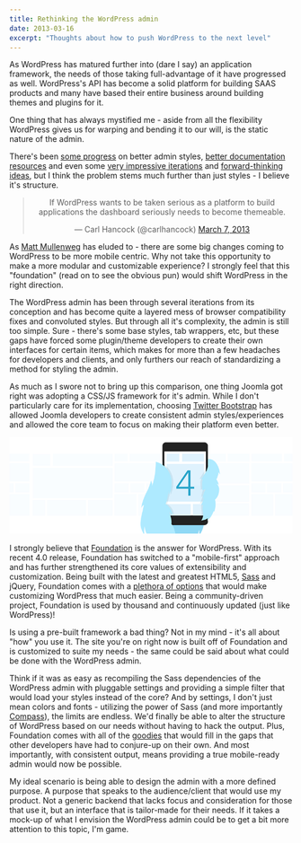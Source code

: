 ```yaml
---
title: Rethinking the WordPress admin
date: 2013-03-16
excerpt: "Thoughts about how to push WordPress to the next level"
---
```


As WordPress has matured further into (dare I say) an application framework, the needs of those taking full-advantage of it have progressed as well. WordPress's API has become a solid platform for building SAAS products and many have based their entire business around building themes and plugins for it.

One thing that has always mystified me - aside from all the flexibility WordPress gives us for warping and bending it to our will, is the static nature of the admin.

There's been [some progress](http://wordpress.org/extend/plugins/mp6/) on better admin styles, [better documentation resources](https://github.com/bueltge/WordPress-Admin-Style) and even some [very impressive iterations](https://twitter.com/noeltock/status/289737633507209217) and [forward-thinking ideas](http://www.noeltock.com/web-design/wordpress/rethinking-wp-admin/), but I think the problem stems much further than just styles - I believe it's structure.

<blockquote class="twitter-tweet" align="center" ><p>If WordPress wants to be taken serious as a platform to build applications the dashboard seriously needs to become themeable.</p>&mdash; Carl Hancock (@carlhancock) <a href="https://twitter.com/carlhancock/status/309474576713256961">March 7, 2013</a></blockquote>
<script async src="//platform.twitter.com/widgets.js" charset="utf-8"></script>

As [Matt Mullenweg](http://techcrunch.com/2012/12/06/automattic-founder-matt-mullenweg-talks-wordpress-blogging-and-twitter-vs-instagram-at-leweb/) has eluded to - there are some big changes coming to WordPress to be more mobile centric. Why not take this opportunity to make a more modular and customizable experience? I strongly feel that this "foundation" (read on to see the obvious pun) would shift WordPress in the right direction.

The WordPress admin has been through several iterations from its conception and has become quite a layered mess of browser compatibility fixes and convoluted styles. But through all it's complexity, the admin is still too simple. Sure - there's some base styles, tab wrappers, etc, but these gaps have forced some plugin/theme developers to create their own interfaces for certain items, which makes for more than a few headaches for developers and clients, and only furthers our reach of standardizing a method for styling the admin.

As much as I swore not to bring up this comparison, one thing Joomla got right was adopting a CSS/JS framework for it's admin. While I don't particularly care for its implementation, choosing [Twitter Bootstrap](http://twitter.github.com/bootstrap/) has allowed Joomla developers to create consistent admin styles/experiences and allowed the core team to focus on making their platform even better.

![Foundation 4](/assets/media/posts/foundation-4.png)

I strongly believe that [Foundation](http://foundation.zurb.com/) is the answer for WordPress. With its recent 4.0 release, Foundation has switched to a "mobile-first" approach and has further strengthened its core values of extensibility and customization. Being built with the latest and greatest HTML5, [Sass](http://sass-lang.com/) and jQuery, Foundation comes with a [plethora of options](http://foundation.zurb.com/docs/sass.html) that would make customizing WordPress that much easier. Being a community-driven project, Foundation is used by thousand and continuously updated (just like WordPress)!

Is using a pre-built framework a bad thing? Not in my mind - it's all about "how" you use it. The site you're on right now is built off of Foundation and is customized to suite my needs - the same could be said about what could be done with the WordPress admin.

Think if it was as easy as recompiling the Sass dependencies of the WordPress admin with pluggable settings and providing a simple filter that would load your styles instead of the core? And by settings, I don't just mean colors and fonts - utilizing the power of Sass (and more importantly [Compass](http://compass-style.org/)), the limits are endless. We'd finally be able to alter the structure of WordPress based on our needs without having to hack the output. Plus, Foundation comes with all of the [goodies](http://foundation.zurb.com/docs/) that would fill in the gaps that other developers have had to conjure-up on their own. And most importantly, with consistent output, means providing a true mobile-ready admin would now be possible.

My ideal scenario is being able to design the admin with a more defined purpose. A purpose that speaks to the audience/client that would use my product. Not a generic backend that lacks focus and consideration for those that use it, but an interface that is tailor-made for their needs. If it takes a mock-up of what I envision the WordPress admin could be to get a bit more attention to this topic, I'm game.
